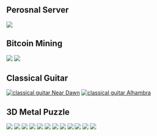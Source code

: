 ## Perosnal Server
![](hobbies/folkserver.jpg)

## Bitcoin Mining
![](hobbies/bitcoin1.jpg)
![](hobbies/bitcoin2.jpg)

## Classical Guitar
[![classical guitar Near Dawn](https://i.ytimg.com/vi/7Bfoa6G7-8c/hqdefault.jpg)](https://youtu.be/7Bfoa6G7-8c "classical guitar near dawn")
[![classical guitar Alhambra](https://i.ytimg.com/vi/vNOcGWV7jYk/hqdefault.jpg)](https://youtu.be/vNOcGWV7jYk "classical guitar Alhambra")

## 3D Metal Puzzle
![](hobbies/metal-jigsaw1.JPG)
![](hobbies/metal-jigsaw2.JPG)
![](hobbies/metal-jigsaw3.JPG)
![](hobbies/metal-jigsaw4.JPG)
![](hobbies/bab-castle1.jpg)
![](hobbies/bab-castle2.JPG)
![](hobbies/bab-castle3.JPG)
![](hobbies/bicyble.jpg)
![](hobbies/assembly.jpg)
![](hobbies/dis-castle2.JPG)
![](hobbies/dis-castle3.jpg)
![](hobbies/dis-castle4.jpg)

